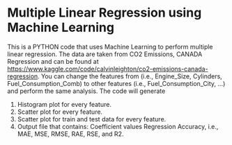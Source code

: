 # Multiple Linear Regression using Machine Learning
This is a PYTHON code that uses Machine Learning to perform multiple linear regression.
The data are taken from CO2 Emissions, CANADA Regression and can be found at https://www.kaggle.com/code/calvinleighton/co2-emissions-canada-regression. 
You can change the features from (i.e., Engine_Size, Cylinders, Fuel_Consumption_Comb) to other features (i.e., Fuel_Consumption_City, ...) and perform the same analysis.
The code will generate 
1) Histogram plot for every feature. 
2) Scatter plot for every feature.
3) Scatter plot for train and test data for every feature.
4) Output file that contains:
   Coefficient values
   Regression Accuracy, i.e., MAE, MSE, RMSE, RAE, RSE, and R2.
